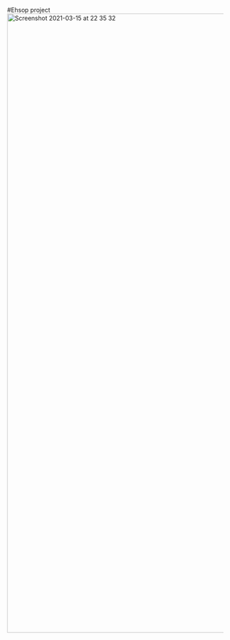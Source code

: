 #Ehsop project
<img width="1438" alt="Screenshot 2021-03-15 at 22 35 32" src="https://user-images.githubusercontent.com/78649708/111188639-76aa3700-85df-11eb-9f9d-826fe123d3b1.png">

